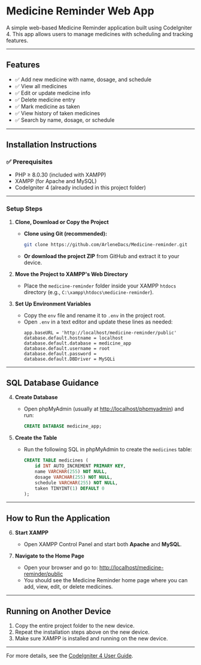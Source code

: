 # Medicine Reminder Web App

A simple web-based Medicine Reminder application built using CodeIgniter 4. This app allows users to manage medicines with scheduling and tracking features.

---

## Features

- ✅ Add new medicine with name, dosage, and schedule
- ✅ View all medicines
- ✅ Edit or update medicine info
- ✅ Delete medicine entry
- ✅ Mark medicine as taken
- ✅ View history of taken medicines
- ✅ Search by name, dosage, or schedule

---

## Installation Instructions

### ✅ Prerequisites

- PHP ≥ 8.0.30 (included with XAMPP)
- XAMPP (for Apache and MySQL)
- CodeIgniter 4 (already included in this project folder)

---

### Setup Steps

1. **Clone, Download or Copy the Project**

    - **Clone using Git (recommended):**
        ```bash
        git clone https://github.com/ArleneDacs/Medicine-reminder.git
        ```
    - **Or download the project ZIP** from GitHub and extract it to your device.


2. **Move the Project to XAMPP's Web Directory**

    - Place the `medicine-reminder` folder inside your XAMPP `htdocs` directory (e.g., `C:\xampp\htdocs\medicine-reminder`).

3. **Set Up Environment Variables**

    - Copy the `env` file and rename it to `.env` in the project root.
    - Open `.env` in a text editor and update these lines as needed:
        ```
        app.baseURL = 'http://localhost/medicine-reminder/public'
        database.default.hostname = localhost
        database.default.database = medicine_app
        database.default.username = root
        database.default.password =
        database.default.DBDriver = MySQLi
        ```

---

## SQL Database Guidance

4. **Create Database**

    - Open phpMyAdmin (usually at [http://localhost/phpmyadmin](http://localhost/phpmyadmin)) and run:
        ```sql
        CREATE DATABASE medicine_app;
        ```

5. **Create the Table**

    - Run the following SQL in phpMyAdmin to create the `medicines` table:
        ```sql
        CREATE TABLE medicines (
            id INT AUTO_INCREMENT PRIMARY KEY,
            name VARCHAR(255) NOT NULL,
            dosage VARCHAR(255) NOT NULL,
            schedule VARCHAR(255) NOT NULL,
            taken TINYINT(1) DEFAULT 0
        );
        ```

---

## How to Run the Application

6. **Start XAMPP**

    - Open XAMPP Control Panel and start both **Apache** and **MySQL**.

7. **Navigate to the Home Page**

    - Open your browser and go to: [http://localhost/medicine-reminder/public](http://localhost/medicine-reminder/public)
    - You should see the Medicine Reminder home page where you can add, view, edit, or delete medicines.

---

## Running on Another Device

1. Copy the entire project folder to the new device.
2. Repeat the installation steps above on the new device.
3. Make sure XAMPP is installed and running on the new device.

---

For more details, see the [CodeIgniter 4 User Guide](https://codeigniter.com/user_guide/).